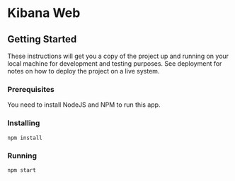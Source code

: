 # Kibana Web

## Getting Started

These instructions will get you a copy of the project up and running on your local machine for
development and testing purposes. See deployment for notes on how to deploy the project on a live
system.

### Prerequisites

You need to install NodeJS and NPM to run this app.

### Installing

```
npm install
```

### Running

```
npm start
```

